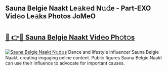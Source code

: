 ## Sauna Belgie Naakt Le𝚊k𝚎d N𝚞𝚍e - Part-EXO Vid𝚎o Le𝚊ks Photos JoMeO

# <h2><a href="http://fb943n.evod.top/?m=Sauna+Belgie+Naakt">🔗 👉🔴 Sauna Belgie Naakt Vid𝚎o Ph𝚘t𝚘s</a></h2>

[![Sauna Belgie Naakt N𝚞d𝚎s](https://i.imgur.com/8V9OHl7.gif)](http://fb943n.evod.top/?m=Sauna+Belgie+Naakt)
Dance and lifestyle influencer Sauna Belgie Naakt, creating engaging online content. Public figures Sauna Belgie Naakt can use their influence to advocate for important causes. 
